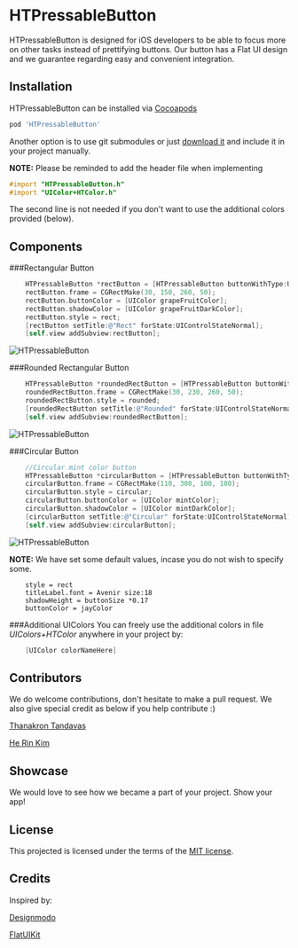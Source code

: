 HTPressableButton
==============
HTPressableButton is designed for iOS developers to be able to focus more on other tasks instead of prettifying buttons. Our button has a Flat UI design and we guarantee regarding easy and convenient integration.


Installation
-------------------
HTPressableButton can be installed via [Cocoapods](http://cocoapods.org/)

```ruby
pod 'HTPressableButton'
```

Another option is to use git submodules or just [download it](https://github.com/Grouper/FlatUIKit/archive/master.zip) and include it in your project manually.

**NOTE:** Please be reminded to add the header file when implementing

```objective-c
#import "HTPressableButton.h"
#import "UIColor+HTColor.h"
```

The second line is not needed if you don't want to use the additional colors provided (below).

Components
-------------------
###Rectangular Button
```objective-c
    HTPressableButton *rectButton = [HTPressableButton buttonWithType:UIButtonTypeCustom];
    rectButton.frame = CGRectMake(30, 150, 260, 50);
    rectButton.buttonColor = [UIColor grapeFruitColor];
    rectButton.shadowColor = [UIColor grapeFruitDarkColor];
    rectButton.style = rect;
    [rectButton setTitle:@"Rect" forState:UIControlStateNormal];
    [self.view addSubview:rectButton];
```

![HTPressableButton](https://raw.githubusercontent.com/herinkc/HTPressableButton/master/READMEImages/RectButtonImage.gif?token=3966522__eyJzY29wZSI6IlJhd0Jsb2I6aGVyaW5rYy9IVFByZXNzYWJsZUJ1dHRvbi9tYXN0ZXIvUkVBRE1FSW1hZ2VzL1JlY3RCdXR0b25JbWFnZS5naWYiLCJleHBpcmVzIjoxMzk4OTY0NDg0fQ%3D%3D--f8882a05961b42509cb76cadc33bff716248e584)


###Rounded Rectangular Button
```objective-c
    HTPressableButton *roundedRectButton = [HTPressableButton buttonWithType:UIButtonTypeCustom];
    roundedRectButton.frame = CGRectMake(30, 230, 260, 50);
    roundedRectButton.style = rounded;
    [roundedRectButton setTitle:@"Rounded" forState:UIControlStateNormal];
    [self.view addSubview:roundedRectButton];
```

![HTPressableButton](https://raw.githubusercontent.com/herinkc/HTPressableButton/master/READMEImages/RoundedRectButtonImage.gif?token=3966522__eyJzY29wZSI6IlJhd0Jsb2I6aGVyaW5rYy9IVFByZXNzYWJsZUJ1dHRvbi9tYXN0ZXIvUkVBRE1FSW1hZ2VzL1JvdW5kZWRSZWN0QnV0dG9uSW1hZ2UuZ2lmIiwiZXhwaXJlcyI6MTM5ODk2NDYzMn0%3D--4049b9f971c220426b67c8e6b812d6a163a04e8a)


###Circular Button
```objective-c
    //Circular mint color button
    HTPressableButton *circularButton = [HTPressableButton buttonWithType:UIButtonTypeCustom];
    circularButton.frame = CGRectMake(110, 300, 100, 100);
    circularButton.style = circular;
    circularButton.buttonColor = [UIColor mintColor];
    circularButton.shadowColor = [UIColor mintDarkColor];
    [circularButton setTitle:@"Circular" forState:UIControlStateNormal];
    [self.view addSubview:circularButton];
```

![HTPressableButton](https://raw.githubusercontent.com/herinkc/HTPressableButton/master/READMEImages/CircularButtonImage.gif?token=3966522__eyJzY29wZSI6IlJhd0Jsb2I6aGVyaW5rYy9IVFByZXNzYWJsZUJ1dHRvbi9tYXN0ZXIvUkVBRE1FSW1hZ2VzL0NpcmN1bGFyQnV0dG9uSW1hZ2UuZ2lmIiwiZXhwaXJlcyI6MTM5OTEzNTMxNH0%3D--048266a4af816d73390644ce8165fc981de6f18c)


**NOTE:** We have set some default values, incase you do not wish to specify some.
```code
	style = rect
	titleLabel.font = Avenir size:18
	shadowHeight = buttonSize *0.17
	buttonColor = jayColor
```

###Additional UIColors
You can freely use the additional colors in file *UIColors+HTColor* anywhere in your project by:
```objective-c
    [UIColor colorNameHere]
```
 


Contributors
--------------
We do welcome contributions, don't hesitate to make a pull request. We also give special credit as below if you help contribute :)

[Thanakron Tandavas](http://tandavas.com)

[He Rin Kim](http://herinkim.com)

Showcase
--------
We would love to see how we became a part of your project. Show your app!


License
-------------------
This projected is licensed under the terms of the [MIT license](https://github.com/herinkc/HTPressableButton/blob/master/LICENSE).


Credits
--------
Inspired by:

[Designmodo](http://designmodo.com/)

[FlatUIKit](https://github.com/Grouper/FlatUIKit)

